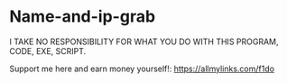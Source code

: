 # Name-and-ip-grab
I TAKE NO RESPONSIBILITY FOR WHAT YOU DO WITH THIS PROGRAM, CODE, EXE, SCRIPT.

Support me here and earn money yourself!: https://allmylinks.com/f1do 
